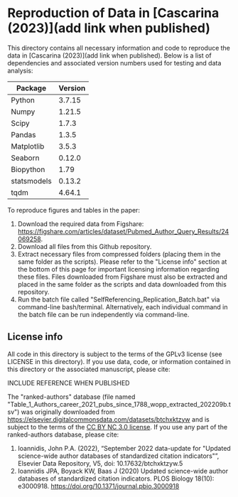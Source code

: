 # Reproduction of Data in [Cascarina (2023)](add link when published)

This directory contains all necessary information and code to reproduce the data in [Cascarina (2023)](add link when published). Below is a list of dependencies and associated version numbers used for testing and data analysis:

| Package | Version |
| ----------- | ----------- |
| Python | 3.7.15 | 
| Numpy | 1.21.5 |
| Scipy | 1.7.3 |
| Pandas | 1.3.5 |
| Matplotlib | 3.5.3 |
| Seaborn | 0.12.0 |
| Biopython | 1.79 |
| statsmodels | 0.13.2 |
| tqdm | 4.64.1 |

To reproduce figures and tables in the paper:
1. Download the required data from Figshare: https://figshare.com/articles/dataset/Pubmed_Author_Query_Results/24069258.
2. Download all files from this Github repository.
3. Extract necessary files from compressed folders (placing them in the same folder as the scripts). Please refer to the "License info" section at the bottom of this page for important licensing information regarding these files. Files downloaded from Figshare must also be extracted and placed in the same folder as the scripts and data downloaded from this repository.
4. Run the batch file called "SelfReferencing_Replication_Batch.bat" via command-line bash/terminal. Alternatively, each individual command in the batch file can be run independently via command-line.

## License info
All code in this directory is subject to the terms of the GPLv3 license (see LICENSE in this directory). If you use data, code, or information contained in this directory or the associated manuscript, please cite:

INCLUDE REFERENCE WHEN PUBLISHED

The "ranked-authors" database (file named "Table_1_Authors_career_2021_pubs_since_1788_wopp_extracted_202209b.tsv") was originally downloaded from https://elsevier.digitalcommonsdata.com/datasets/btchxktzyw and is subject to the terms of the [CC BY NC 3.0 license](https://creativecommons.org/licenses/by-nc/3.0/legalcode). If you use any part of the ranked-authors database, please cite:

1. Ioannidis, John P.A. (2022), “September 2022 data-update for "Updated science-wide author databases of standardized citation indicators"”, Elsevier Data Repository, V5, doi: 10.17632/btchxktzyw.5
2. Ioannidis JPA, Boyack KW, Baas J (2020) Updated science-wide author databases of standardized citation indicators. PLOS Biology 18(10): e3000918. https://doi.org/10.1371/journal.pbio.3000918

